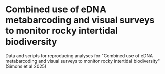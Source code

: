 # Combined use of eDNA metabarcoding and visual surveys to monitor rocky intertidal biodiversity
Data and scripts for reproducing analyses for "Combined use of eDNA metabarcoding and visual surveys to monitor rocky intertidal biodiversity" (Simons et al 2025)
